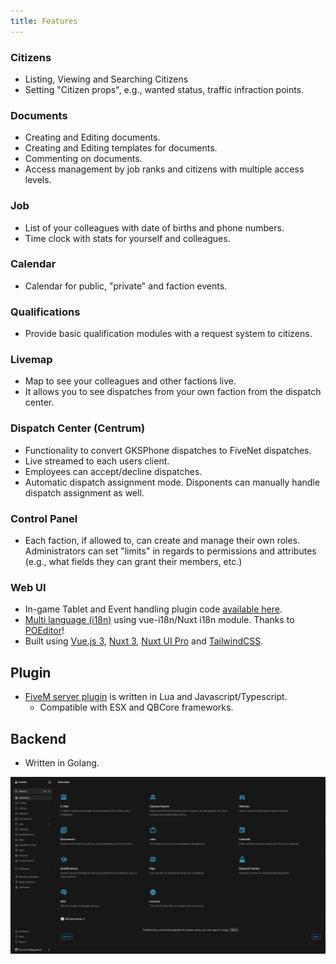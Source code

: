 ```yaml
---
title: Features
---
```


### Citizens

- Listing, Viewing and Searching Citizens
- Setting "Citizen props", e.g., wanted status, traffic infraction points.

### Documents

- Creating and Editing documents.
- Creating and Editing templates for documents.
- Commenting on documents.
- Access management by job ranks and citizens with multiple access levels.

### Job

- List of your colleagues with date of births and phone numbers.
- Time clock with stats for yourself and colleagues.

### Calendar

- Calendar for public, "private" and faction events.

### Qualifications

- Provide basic qualification modules with a request system to citizens.

### Livemap

- Map to see your colleagues and other factions live.
- It allows you to see dispatches from your own faction from the dispatch center.

### Dispatch Center (Centrum)

- Functionality to convert GKSPhone dispatches to FiveNet dispatches.
- Live streamed to each users client.
- Employees can accept/decline dispatches.
- Automatic dispatch assignment mode. Disponents can manually handle dispatch assignment as well.

### Control Panel

- Each faction, if allowed to, can create and manage their own roles. Administrators can set "limits" in regards to permissions and attributes (e.g., what fields they can grant their members, etc.)

### Web UI

- In-game Tablet and Event handling plugin code [available here](https://github.com/fiveNet-app/plugins).
- [Multi language (i18n)](/user-guides/i18n) using vue-i18n/Nuxt i18n module. Thanks to [POEditor](https://poeditor.com/)!
- Built using [Vue.js 3](https://vuejs.org/), [Nuxt 3](https://nuxt.com/), [Nuxt UI Pro](https://ui.nuxt.com/pro/getting-started) and [TailwindCSS](https://tailwindcss.com/).

## Plugin

- [FiveM server plugin](https://github.com/fiveNet-app/plugins) is written in Lua and Javascript/Typescript.
    - Compatible with ESX and QBCore frameworks.

## Backend

- Written in Golang.

![FiveNet Overview](/images/screenshots/overview.png)

